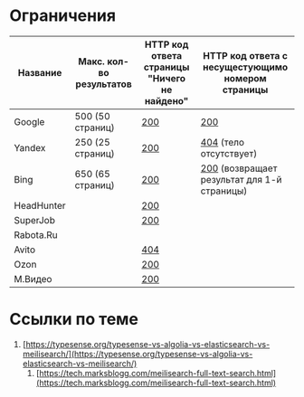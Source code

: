 Ограничения
===========

| Название | Макс. кол-во результатов | HTTP код ответа страницы "Ничего не найдено" | HTTP код ответа с несущестующимо номером страницы |
| --- | --- | --- | --- |
| Google | 500 (50 страниц) | [200](https://www.google.com/search?q=fgjkgfjfdgklfdgklfdkg+swaurbvgfkg&ei=jhEyYd8buYLFzw-Vj7a4Cw&oq=fgjkgfjfdgklfdgklfdkg+swaurbvgfkg&gs_lcp=Cgdnd3Mtd2l6EANKBQg4EgExSgQIQRgAUJKAJ1iSgCdgiYQnaABwAHgAgAHxAogB8QKSAQMzLTGYAQCgAQKgAQHAAQE&sclient=gws-wiz&ved=0ahUKEwjfmvTi4-LyAhU5QfEDHZWHDbc46AcQ4dUDCA8&uact=5) | [200](https://www.google.com/search?q=1&start=999) |
| Yandex | 250 (25 страниц) | [200](https://yandex.ru/search/?text=fgjkgfjfdgklfdgklfdkg+swaurbvgfkg&lr=10740) | [404](https://yandex.ru/search?text=1&p=50) (тело отсутствует) |
| Bing | 650 (65 страниц) | [200](https://www.bing.com/search?q=fgjkgfjfdgklfdgklfdkg+swaurbvgfkg&qs=n&sp=-1&pq=fgjkgfjfdgklfdgklfdkg+swaurbvgfkg&sc=0-33&sk=&cvid=0BDD58279A18461DA5EC015B3AE108D9&first=655&FORM=PERE3) | [200](https://www.bing.com/search?q=9474657822&first=99) (возвращает результат для 1-й страницы) |
| HeadHunter |     | [200](https://mytischi.hh.ru/search/vacancy?area=2041&fromSearchLine=true&st=searchVacancy&text=fdgfdgfdg) |     |
| SuperJob |     | [200](https://www.superjob.ru/vacancy/search/?keywords=11111111111111111111111111&geo%5Bt%5D%5B0%5D=4) |     |
| Rabota.Ru |     |     |     |
| Avito |     | [404](https://www.avito.ru/moskva/rabota?q=1111111111111111111111) |     |
| Ozon |     | [200](https://www.ozon.ru/search/?from_global=true&text=111111111111111111111111112) |     |
| М.Видео |     | [200](https://www.mvideo.ru/no-search-results?q=1111111111111111) |     |

Ссылки по теме
==============

1.  [https://typesense.org/typesense-vs-algolia-vs-elasticsearch-vs-meilisearch/](https://typesense.org/typesense-vs-algolia-vs-elasticsearch-vs-meilisearch/)
    1.  [https://tech.marksblogg.com/meilisearch-full-text-search.html](https://tech.marksblogg.com/meilisearch-full-text-search.html)
